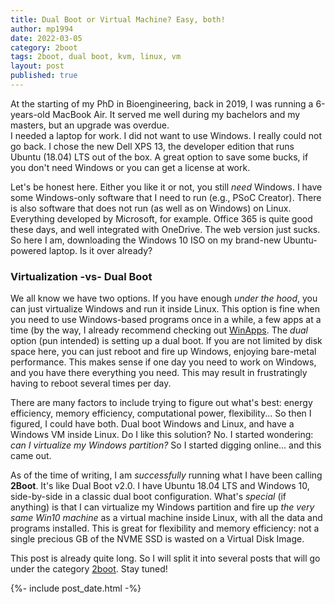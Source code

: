 ```yaml
---
title: Dual Boot or Virtual Machine? Easy, both!
author: mp1994
date: 2022-03-05
category: 2boot
tags: 2boot, dual boot, kvm, linux, vm
layout: post
published: true
---
```


At the starting of my PhD in Bioengineering, back in 2019, I was running a 6-years-old MacBook Air. 
It served me well during my bachelors and my masters, but an upgrade was overdue.\
I needed a laptop for work. I did not want to use Windows. I really could not go back. I chose the new Dell XPS 13, the developer edition that runs Ubuntu (18.04) LTS out of the box. 
A great option to save some bucks, if you don't need Windows or you can get a license at work.

Let's be honest here. Either you like it or not, you still _need_ Windows. I have some Windows-only software that I need to run 
(e.g., PSoC Creator). There is also software that does not run (as well as on Windows) on Linux. Everything developed by Microsoft, for example. Office 365 is quite good these days, and well integrated with OneDrive. 
The web version just sucks. So here I am, downloading the Windows 10 ISO on my brand-new Ubuntu-powered laptop. Is it over already? 

### Virtualization -vs- Dual Boot

We all know we have two options. If you have enough _under the hood_, you can just virtualize Windows and run it inside Linux. This option is fine when you need to use Windows-based programs once in a while, 
a few apps at a time (by the way, I already recommend checking out [WinApps](https://github.com/Fmstrat/winapps). The _dual_ option (pun intended) is setting up a dual boot. If you are not limited by disk space here, you can just reboot and fire up Windows, enjoying bare-metal performance. This makes sense if one day you need to work 
on Windows, and you have there everything you need. This may result in frustratingly having to reboot several times per day.

There are many factors to include trying to figure out what's best: energy efficiency, memory efficiency, computational power, flexibility... 
So then I figured, I could have both. Dual boot Windows and Linux, and have a Windows VM inside Linux. Do I like this solution? No. 
I started wondering: _can I virtualize my Windows partition?_ So I started digging online... and this came out.

As of the time of writing, I am _successfully_ running what I have been calling __2Boot__. It's like Dual Boot v2.0. I have Ubuntu 18.04 LTS and Windows 10, 
side-by-side in a classic dual boot configuration. What's _special_ (if anything) is that I can virtualize my Windows partition and fire up _the very same Win10 machine_ as a virtual machine inside Linux, 
with all the data and programs installed. This is great for flexibility and memory efficiency: not a single precious GB of the NVME SSD is wasted on a Virtual Disk Image.

This post is already quite long. So I will split it into several posts that will go under the category [2boot](/2boot/). Stay tuned!

{%- include post_date.html -%}
